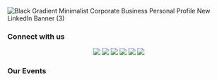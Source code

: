 ![Black Gradient Minimalist Corporate Business Personal Profile New LinkedIn Banner (3)](https://github.com/MTCBPDCDubai/MTCBPDCDubai/assets/70954808/e618a53a-4ee5-4de9-845e-07af784e90ba)


### <div>Connect with us</div>

<div align="center"> 
  <a href="https://instagram.com/mtcbpdc"><img src="https://img.shields.io/badge/Instagram-E4405F?style=for-the-badge&logo=instagram&logoColor=white"></a> 
  <a href="https://linkedin.com/company/microsoft-tech-club/"><img src="https://img.shields.io/badge/LinkedIn-0077B5?style=for-the-badge&logo=linkedin&logoColor=white"></a> 
  <a href="https://twitter.com/mtcbpdc"><img src="https://img.shields.io/badge/Twitter-1DA1F2?style=for-the-badge&logo=twitter&logoColor=white"></a> 
  <a href="mailto:microsofttechclub@dubai.bits-pilani.ac.in"><img src="https://img.shields.io/badge/Gmail-D14836?style=for-the-badge&logo=gmail&logoColor=white"></a>
  <a href="https://linktr.ee/mtcbpdc"><img src="https://img.shields.io/badge/linktree-39E09B?style=for-the-badge&logo=linktree&logoColor=white"></a> 
  <a href="https://twitter.com/mtcbpdc"><img src="https://img.shields.io/badge/YouTube-FF0000?style=for-the-badge&logo=youtube&logoColor=white"></a> 
  <!-- <a href="https://twitter.com/mtcbpdc"><img src="https://img.shields.io/badge/Discord-5865F2?style=for-the-badge&logo=discord&logoColor=white"></a>
  <a href="https://www.tiktok.com/@mtcbpdc"><img src="https://img.shields.io/badge/TikTok-000000?style=for-the-badge&logo=tiktok&logoColor=white"></a> -->
</div>

### <div>Our Events </div>
<!--
**MTCBPDCDubai/MTCBPDCDubai** is a ✨ _special_ ✨ repository because its `README.md` (this file) appears on your GitHub profile.

Here are some ideas to get you started:

- 🔭 I’m currently working on ...
- 🌱 I’m currently learning ...
- 👯 I’m looking to collaborate on ...
- 🤔 I’m looking for help with ...
- 💬 Ask me about ...
- 📫 How to reach me: ...
- 😄 Pronouns: ...
- ⚡ Fun fact: ...
-->
